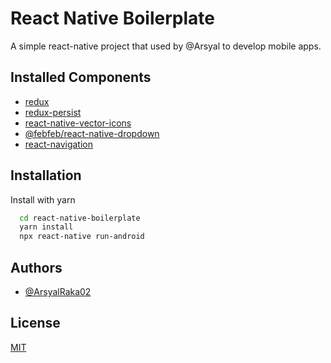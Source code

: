 
# React Native Boilerplate

A simple react-native project that used by @Arsyal to develop mobile apps.


## Installed Components

- [redux](https://github.com/reduxjs/redux)
- [redux-persist](https://github.com/rt2zz/redux-persist)
- [react-native-vector-icons](https://github.com/oblador/react-native-vector-icons)
- [@febfeb/react-native-dropdown](https://github.com/febfeb/react-native-dropdown)
- [react-navigation](https://github.com/react-navigation/react-navigation)


## Installation

Install with yarn

```bash
  cd react-native-boilerplate
  yarn install
  npx react-native run-android
```
    
## Authors

- [@ArsyalRaka02](https://www.gitlab.com/ArsyalRaka02)


## License

[MIT](https://choosealicense.com/licenses/mit/)

